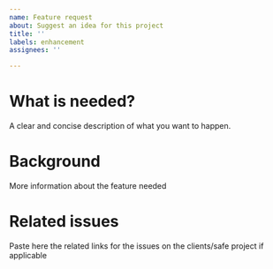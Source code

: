 ```yaml
---
name: Feature request
about: Suggest an idea for this project
title: ''
labels: enhancement
assignees: ''

---
```


# What is needed?
A clear and concise description of what you want to happen.

# Background
More information about the feature needed

# Related issues
Paste here the related links for the issues on the clients/safe project if applicable
